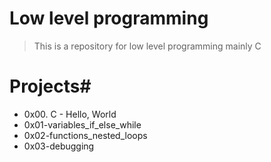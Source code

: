 # Low level programming 
> This is a repository for low level programming mainly C
# Projects#
* 0x00. C - Hello, World
* 0x01-variables_if_else_while
* 0x02-functions_nested_loops
* 0x03-debugging
